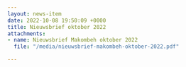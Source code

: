 ```yaml
---
layout: news-item
date: 2022-10-08 19:50:09 +0000
title: Nieuwsbrief oktober 2022
attachments:
- name: Nieuwsbrief Makombeh oktober 2022
  file: "/media/nieuwsbrief-makombeh-oktober-2022.pdf"

---
```

